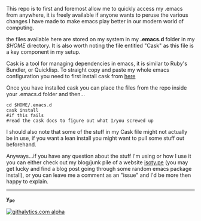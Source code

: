 This repo is to first and foremost allow me to quickly access my
.emacs from anywhere, it is freely available if anyone wants to peruse
the various changes I have made to make emacs play better in our
modern world of computing.

the files available here are stored on my system in my **.emacs.d** folder
in my *$HOME* directory. It is also worth noting the file entitled
"Cask" as this file is a key component in my setup.

Cask is a tool for managing dependencies in emacs, it is similar to
Ruby's Bundler, or Quicklisp. To straight copy and paste my whole
emacs configuration you need to first install cask from [here](https://github.com/cask/cask)

Once you have installed cask you can place the files from the repo
inside your .emacs.d folder and then&#x2026;

    cd $HOME/.emacs.d
    cask install
    #if this fails
    #read the cask docs to figure out what I/you screwed up

I should also note that some of the stuff in my Cask file might not
actually be in use, if you want a lean install you might want to pull
some stuff out beforehand.

Anyways&#x2026;if you have any question about the stuff I'm using or how I
use it you can either check out my blog/junk pile of a website
[isoty.pe](http://isoty.pe) (you may get lucky and find a blog post going through some
random emacs package install), or you can leave me a comment as an
"issue" and I'd be more then happy to explain.

---

**y<sub>pe</sub>**

[![githalytics.com alpha](https://cruel-carlota.pagodabox.com/c95170380e20f0e0696a4bc7fab34e2b "githalytics.com")](http://githalytics.com/ype/emacs.d)
